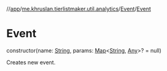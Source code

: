 //[app](../../../index.md)/[me.khruslan.tierlistmaker.util.analytics](../index.md)/[Event](index.md)/[Event](-event.md)

# Event

constructor(name: [String](https://kotlinlang.org/api/latest/jvm/stdlib/kotlin/-string/index.html), params: [Map](https://kotlinlang.org/api/latest/jvm/stdlib/kotlin.collections/-map/index.html)&lt;[String](https://kotlinlang.org/api/latest/jvm/stdlib/kotlin/-string/index.html), [Any](https://kotlinlang.org/api/latest/jvm/stdlib/kotlin/-any/index.html)&gt;? = null)

Creates new event.
